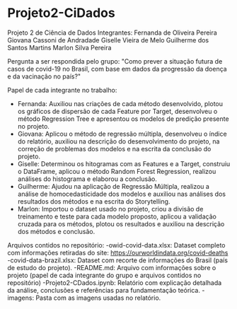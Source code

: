 # Projeto2-CiDados
Projeto 2 de Ciência de Dados
Integrantes: Fernanda de Oliveira Pereira
             Giovana Cassoni de Andradade
             Giselle Vieira de Melo
             Guilherme dos Santos Martins
             Marlon Silva Pereira

Pergunta a ser respondida pelo grupo: "Como prever a situação futura de casos de covid-19 no Brasil, com base em dados da progressão da doença e da vacinação no país?"

Papel de cada integrante no trabalho:
- Fernanda: Auxiliou nas criações de cada método desenvolvido, plotou os gráficos de dispersão de cada Feature por Target, desenvolveu o método Regression Tree e apresentou os modelos de predição presente no projeto.
- Giovana: Aplicou o método de regressão múltipla, desenvolveu o índice do relatório, auxiliou na descrição do desenvolvimento do projeto, na correção de problemas dos modelos e na escrita da conclusão do projeto.
- Giselle: Determinou os hitogramas com as Features e a Target, construiu o DataFrame, aplicou o método Random Forest Regression, realizou análises do histograma e elaborou a conclusão.
- Guilherme: Ajudou na aplicação de Regressão Múltipla, realizou a análise de homocedasticidade dos modelos e auxiliou nas análises dos resultados dos métodos e na escrita do Storytelling.
- Marlon: Importou o dataset usado no projeto, criou a divisão de treinamento e teste para cada modelo proposto, aplicou a validação cruzada para os métodos, plotou os resultados e auxiliou na descrição dos métodos e conclusão.

Arquivos contidos no repositório:
-owid-covid-data.xlsx: Dataset completo com informações retiradas do site: https://ourworldindata.org/covid-deaths
-covid-data-brazil.xlsx: Dataset com recorte de informações do Brasil (país de estudo do projeto).
-README.md: Arquivo com informações sobre o projeto (papel de cada integrante do grupo e arquivos contidos no repositório)
-Projeto2-CDados.ipynb: Relatório com explicação detalhada da análise, conclusões e referências para fundamentação teórica.
-imagens: Pasta com as imagens usadas no relatório.

